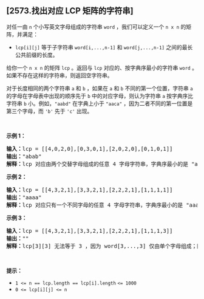 ## [2573.找出对应 LCP 矩阵的字符串]
<p>对任一由 <code>n</code> 个小写英文字母组成的字符串 <code>word</code> ，我们可以定义一个 <code>n x n</code> 的矩阵，并满足：</p>

<ul>
	<li><code>lcp[i][j]</code> 等于子字符串&nbsp;<code>word[i,...,n-1]</code> 和 <code>word[j,...,n-1]</code> 之间的最长公共前缀的长度。</li>
</ul>

<p>给你一个 <code>n x n</code> 的矩阵 <code>lcp</code> 。返回与 <code>lcp</code> 对应的、按字典序最小的字符串&nbsp;<code>word</code> 。如果不存在这样的字符串，则返回空字符串。</p>

<p>对于长度相同的两个字符串 <code>a</code> 和 <code>b</code> ，如果在 <code>a</code> 和 <code>b</code> 不同的第一个位置，字符串 <code>a</code> 的字母在字母表中出现的顺序先于 <code>b</code> 中的对应字母，则认为字符串 <code>a</code> 按字典序比字符串 <code>b</code> 小。例如，<code>"aabd"</code> 在字典上小于 <code>"aaca"</code> ，因为二者不同的第一位置是第三个字母，而&nbsp;<code>'b'</code> 先于 <code>'c'</code> 出现。</p>

<p>&nbsp;</p>

<p><strong>示例 1：</strong></p>

<pre>
<strong>输入：</strong>lcp = [[4,0,2,0],[0,3,0,1],[2,0,2,0],[0,1,0,1]]
<strong>输出：</strong>"abab"
<strong>解释：</strong>lcp 对应由两个交替字母组成的任意 4 字母字符串，字典序最小的是 "abab" 。
</pre>

<p><strong>示例 2：</strong></p>

<pre>
<strong>输入：</strong>lcp = [[4,3,2,1],[3,3,2,1],[2,2,2,1],[1,1,1,1]]
<strong>输出：</strong>"aaaa"
<strong>解释：</strong>lcp 对应只有一个不同字母的任意 4 字母字符串，字典序最小的是 "aaaa" 。 
</pre>

<p><strong>示例 3：</strong></p>

<pre>
<strong>输入：</strong>lcp = [[4,3,2,1],[3,3,2,1],[2,2,2,1],[1,1,1,3]]
<strong>输出：</strong>""
<strong>解释：</strong>lcp[3][3] 无法等于 3 ，因为 word[3,...,3] 仅由单个字母组成；因此，不存在答案。
</pre>

<p>&nbsp;</p>

<p><strong>提示：</strong></p>

<ul>
	<li><code>1 &lt;= n ==&nbsp;</code><code>lcp.length == </code><code>lcp[i].length</code>&nbsp;<code>&lt;= 1000</code></li>
	<li><code><font face="monospace">0 &lt;= lcp[i][j] &lt;= n</font></code></li>
</ul>
